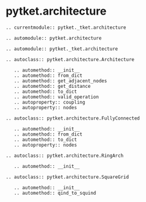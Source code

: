 # pytket.architecture

```{eval-rst}
.. currentmodule:: pytket._tket.architecture
```

```{eval-rst}
.. automodule:: pytket.architecture
```

```{eval-rst}
.. automodule:: pytket._tket.architecture
```

```{eval-rst}
.. autoclass:: pytket.architecture.Architecture

   .. automethod:: __init__
   .. automethod:: from_dict
   .. automethod:: get_adjacent_nodes
   .. automethod:: get_distance
   .. automethod:: to_dict
   .. automethod:: valid_operation
   .. autoproperty:: coupling
   .. autoproperty:: nodes
```

```{eval-rst}
.. autoclass:: pytket.architecture.FullyConnected

   .. automethod:: __init__
   .. automethod:: from_dict
   .. automethod:: to_dict
   .. autoproperty:: nodes
```

```{eval-rst}
.. autoclass:: pytket.architecture.RingArch

   .. automethod:: __init__
```

```{eval-rst}
.. autoclass:: pytket.architecture.SquareGrid

   .. automethod:: __init__
   .. automethod:: qind_to_squind
```
